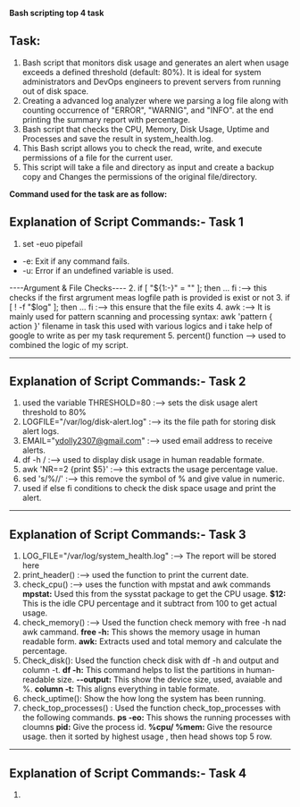 **Bash scripting top 4 task**
## Task:
1.	Bash script that monitors disk usage and generates an alert when usage exceeds a defined threshold (default: 80%).  It is ideal for system administrators and DevOps engineers to prevent servers from running out of disk space.
2.	Creating a advanced log analyzer where we parsing a log file along with counting occurrence of "ERROR", "WARNIG", and "INFO". at the end printing the summary report with percentage.
3. Bash script that checks the CPU, Memory, Disk Usage, Uptime and Processes and save the result in system_health.log.
4. This Bash script allows you to check the read, write, and execute permissions of a file for the current user.
5. This script will take a file and directory as input and create a backup copy and Changes the permissions of the original file/directory.

**Command used for  the task are as follow:**
## Explanation of Script Commands:- Task 1
1. set -euo pipefail
 - -e: Exit if any command fails.
 - -u: Error if an undefined variable is used.

 ----Argument & File Checks----
2. if [ "${1:-}" = "" ]; then ... fi :-->  this checks if the first argrument meas logfile path is provided is exist or not
3. if [ ! -f "$log" ]; then ... fi :--> this ensure that the file exits 
4. awk :--> It is mainly used for pattern scanning and processing
   syntax: 
   awk 'pattern { action }' filename
in task this used with various logics and i take help of google to write as per my task requrement
5. percent() function --> used to combined the logic of my script.

---
## Explanation of Script Commands:- Task 2
1. used the variable THRESHOLD=80 :--> sets the disk usage alert threshold to 80%
2. LOGFILE="/var/log/disk-alert.log" :--> its the file path for storing disk alert logs.
3. EMAIL="ydolly2307@gmail.com" :--> used email address to receive alerts.
4. df -h / :--> used to display disk usage in human readable formate.
5. awk 'NR==2 {print $5}' :--> this extracts the usage percentage value.
6. sed 's/%//' :--> this remove the symbol of % and give value in numeric.
7. used if else fi conditions to check the disk space usage and print the alert.
---
## Explanation of Script Commands:- Task 3
1. LOG_FILE="/var/log/system_health.log" :--> The report will be stored here 
2. print_header() :--> used the function to print the current date.
3. check_cpu() :--> uses the function with mpstat and awk commands
 **mpstat:** Used this from the sysstat package to get the CPU usage.
   **$12:** This is the idle CPU percentage and it subtract from 100 to get actual usage.
4. check_memory() :--> Used the function check memory with free -h nad awk cammand.
   **free -h:** This shows the memory usage in human readable form.
   **awk:** Extracts used and total memory and calculate the percentage.
5. Check_disk(): Used the function check disk with df -h and output and column -t.
   **df -h:** This command helps to list the partitions in human-readable size.
   **--output:** This show the device size, used, avaiable and %.
   **column -t:** This aligns everything in table formate.
6. check_uptime(): Show the how long the system has been running.
7. check_top_processes() : Used the function check_top_processes with the following commands.
   **ps -eo:** This shows the running processes with cloumns
   **pid:** Give the process id.
   **%cpu/ %mem:** Give the resource usage.
   then it sorted by highest usage , then head shows top 5 row.
---
## Explanation of Script Commands:- Task 4
1. 






